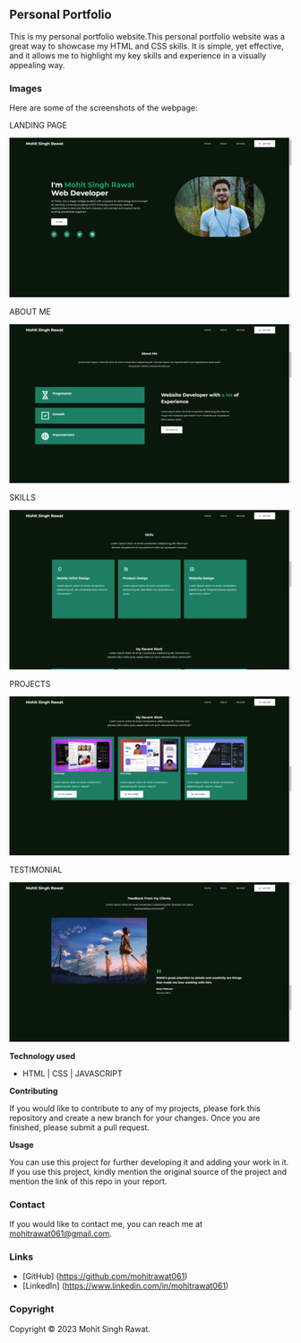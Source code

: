 ## Personal Portfolio

This is my personal portfolio website.This personal portfolio website was a great way to showcase my HTML and CSS skills. It is simple, yet effective, and it allows me to highlight my key skills and experience in a visually appealing way.

### Images

Here are some of the screenshots of the webpage:

LANDING PAGE

![Screenshot1](/Portfolio/snaps/1.png)

ABOUT ME

![Screenshot2](/Portfolio/snaps/2.png)

SKILLS

![Screenshot3](/Portfolio/snaps/3.png)

PROJECTS

![Screenshot4](/Portfolio/snaps/4.png)

TESTIMONIAL

![Screenshot5](/Portfolio/snaps/5.png)

**Technology used**

- HTML | CSS | JAVASCRIPT

**Contributing**

If you would like to contribute to any of my projects, please fork this repository and create a new branch for your changes. Once you are finished, please submit a pull request.

**Usage**

You can use this project for further developing it and adding your work in it. If you use this project, kindly mention the original source of the project and mention the link of this repo in your report.

### Contact

If you would like to contact me, you can reach me at mohitrawat061@gmail.com.

### Links

- [GitHub] (https://github.com/mohitrawat061)
- [LinkedIn] (https://www.linkedin.com/in/mohitrawat061)

### Copyright

Copyright &copy; 2023 Mohit Singh Rawat.
